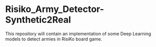 # Risiko_Army_Detector-Synthetic2Real
This repository will contain an implementation of some Deep Learning models to detect armies in RisiKo board game.

